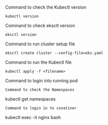 Command to check the  Kubectl version

```
kubectl version
```
Command to check eksctl version

```
eksctl version
```

Command to run cluster setup file 

```
eksctl create cluster --config-file=eks.yaml
```

Command to run the Kubectl file

```
kubectl apply -f <filename>
```
Command to login into running pod

```
Command to check the Namespaces

```
kubectl get namespaces
```
Command to login in to conatiner

```
 kubectl exec -it nginx bash
 ```
